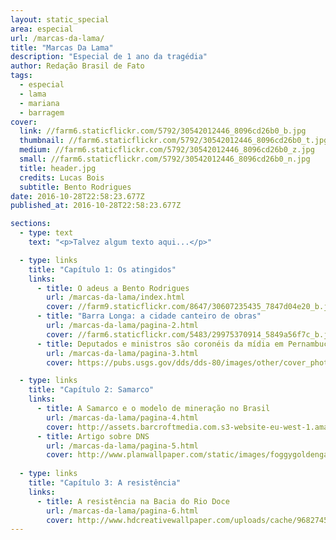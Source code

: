 ```yaml
---
layout: static_special
area: especial
url: /marcas-da-lama/
title: "Marcas Da Lama"
description: "Especial de 1 ano da tragédia"
author: Redação Brasil de Fato
tags:
  - especial
  - lama
  - mariana
  - barragem
cover:
  link: //farm6.staticflickr.com/5792/30542012446_8096cd26b0_b.jpg
  thumbnail: //farm6.staticflickr.com/5792/30542012446_8096cd26b0_t.jpg
  medium: //farm6.staticflickr.com/5792/30542012446_8096cd26b0_z.jpg
  small: //farm6.staticflickr.com/5792/30542012446_8096cd26b0_n.jpg
  title: header.jpg
  credits: Lucas Bois
  subtitle: Bento Rodrigues
date: 2016-10-28T22:58:23.677Z
published_at: 2016-10-28T22:58:23.677Z

sections:
  - type: text
    text: "<p>Talvez algum texto aqui...</p>"

  - type: links
    title: "Capítulo 1: Os atingidos"
    links:
      - title: O adeus a Bento Rodrigues
        url: /marcas-da-lama/index.html
        cover: //farm9.staticflickr.com/8647/30607235435_7847d04e20_b.jpg
      - title: "Barra Longa: a cidade canteiro de obras"
        url: /marcas-da-lama/pagina-2.html
        cover: //farm6.staticflickr.com/5483/29975370914_5849a56f7c_b.jpg
      - title: Deputados e ministros são coronéis da mídia em Pernambuco
        url: /marcas-da-lama/pagina-3.html
        cover: https://pubs.usgs.gov/dds/dds-80/images/other/cover_photo.jpg

  - type: links
    title: "Capítulo 2: Samarco"
    links:
      - title: A Samarco e o modelo de mineração no Brasil
        url: /marcas-da-lama/pagina-4.html
        cover: http://assets.barcroftmedia.com.s3-website-eu-west-1.amazonaws.com/assets/images/recent-images-14.jpg
      - title: Artigo sobre DNS
        url: /marcas-da-lama/pagina-5.html
        cover: http://www.planwallpaper.com/static/images/foggygoldengatebridge.jpg
  
  - type: links
    title: "Capítulo 3: A resistência"
    links:
      - title: A resistência na Bacia do Rio Doce
        url: /marcas-da-lama/pagina-6.html
        cover: http://www.hdcreativewallpaper.com/uploads/cache/968274544/playful-kitty-hd-1080p-images-download-36lO-480x320-MM-78.jpg
---
```

